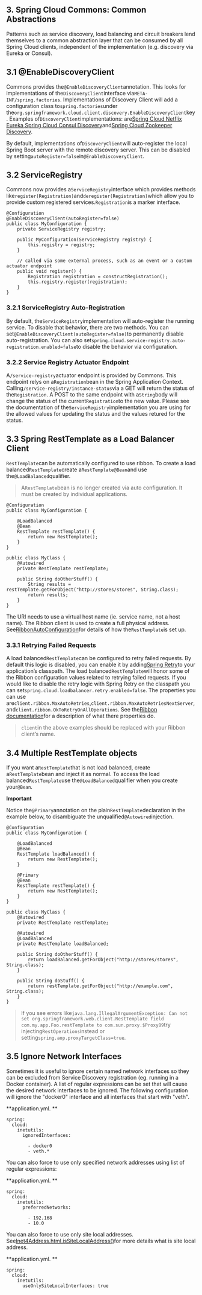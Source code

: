 ## 3. Spring Cloud Commons: Common Abstractions

Patterns such as service discovery, load balancing and circuit breakers lend themselves to a common abstraction layer that can be consumed by all Spring Cloud clients, independent of the implementation \(e.g. discovery via Eureka or Consul\).

## 3.1 @EnableDiscoveryClient

Commons provides the`@EnableDiscoveryClient`annotation. This looks for implementations of the`DiscoveryClient`interface via`META-INF/spring.factories`. Implementations of Discovery Client will add a configuration class to`spring.factories`under the`org.springframework.cloud.client.discovery.EnableDiscoveryClient`key. Examples of`DiscoveryClient`implementations: are[Spring Cloud Netflix Eureka](https://cloud.spring.io/spring-cloud-netflix/),[Spring Cloud Consul Discovery](https://cloud.spring.io/spring-cloud-consul/)and[Spring Cloud Zookeeper Discovery](https://cloud.spring.io/spring-cloud-zookeeper/).

By default, implementations of`DiscoveryClient`will auto-register the local Spring Boot server with the remote discovery server. This can be disabled by setting`autoRegister=false`in`@EnableDiscoveryClient`.

## 3.2 ServiceRegistry

Commons now provides a`ServiceRegistry`interface which provides methods like`register(Registration)`and`deregister(Registration)`which allow you to provide custom registered services.`Registration`is a marker interface.

    @Configuration
    @EnableDiscoveryClient(autoRegister=false)
    public class MyConfiguration {
        private ServiceRegistry registry;
    
        public MyConfiguration(ServiceRegistry registry) {
            this.registry = registry;
        }
    
        // called via some external process, such as an event or a custom actuator endpoint
        public void register() {
            Registration registration = constructRegistration();
            this.registry.register(registration);
        }
    }
    

### 3.2.1 ServiceRegistry Auto-Registration

By default, the`ServiceRegistry`implementation will auto-register the running service. To disable that behavior, there are two methods. You can set`@EnableDiscoveryClient(autoRegister=false)`to permanently disable auto-registration. You can also set`spring.cloud.service-registry.auto-registration.enabled=false`to disable the behavior via configuration.

### 3.2.2 Service Registry Actuator Endpoint

A`/service-registry`actuator endpoint is provided by Commons. This endpoint relys on a`Registration`bean in the Spring Application Context. Calling`/service-registry/instance-status`via a GET will return the status of the`Registration`. A POST to the same endpoint with a`String`body will change the status of the current`Registration`to the new value. Please see the documentation of the`ServiceRegistry`implementation you are using for the allowed values for updating the status and the values retured for the status.

## 3.3 Spring RestTemplate as a Load Balancer Client

`RestTemplate`can be automatically configured to use ribbon. To create a load balanced`RestTemplate`create a`RestTemplate@Bean`and use the`@LoadBalanced`qualifier.

> A`RestTemplate`bean is no longer created via auto configuration. It must be created by individual applications.

    @Configuration
    public class MyConfiguration {
    
        @LoadBalanced
        @Bean
        RestTemplate restTemplate() {
            return new RestTemplate();
        }
    }
    
    public class MyClass {
        @Autowired
        private RestTemplate restTemplate;
    
        public String doOtherStuff() {
            String results = restTemplate.getForObject("http://stores/stores", String.class);
            return results;
        }
    }
    

The URI needs to use a virtual host name \(ie. service name, not a host name\). The Ribbon client is used to create a full physical address. See[RibbonAutoConfiguration](https://github.com/spring-cloud/spring-cloud-netflix/blob/master/spring-cloud-netflix-core/src/main/java/org/springframework/cloud/netflix/ribbon/RibbonAutoConfiguration.java)for details of how the`RestTemplate`is set up.

### 3.3.1 Retrying Failed Requests

A load balanced`RestTemplate`can be configured to retry failed requests. By default this logic is disabled, you can enable it by adding[Spring Retry](https://github.com/spring-projects/spring-retry)to your application’s classpath. The load balanced`RestTemplate`will honor some of the Ribbon configuration values related to retrying failed requests. If you would like to disable the retry logic with Spring Retry on the classpath you can set`spring.cloud.loadbalancer.retry.enabled=false`. The properties you can use are`client.ribbon.MaxAutoRetries`,`client.ribbon.MaxAutoRetriesNextServer`, and`client.ribbon.OkToRetryOnAllOperations`. See the[Ribbon documentation](https://github.com/Netflix/ribbon/wiki/Getting-Started#the-properties-file-sample-clientproperties)for a description of what there properties do.

> `client`in the above examples should be replaced with your Ribbon client’s name.

## 3.4 Multiple RestTemplate objects

If you want a`RestTemplate`that is not load balanced, create a`RestTemplate`bean and inject it as normal. To access the load balanced`RestTemplate`use the`@LoadBalanced`qualifier when you create your`@Bean`.

**Important**

Notice the`@Primary`annotation on the plain`RestTemplate`declaration in the example below, to disambiguate the unqualified`@Autowired`injection.

    @Configuration
    public class MyConfiguration {
    
        @LoadBalanced
        @Bean
        RestTemplate loadBalanced() {
            return new RestTemplate();
        }
    
        @Primary
        @Bean
        RestTemplate restTemplate() {
            return new RestTemplate();
        }
    }
    
    public class MyClass {
        @Autowired
        private RestTemplate restTemplate;
    
        @Autowired
        @LoadBalanced
        private RestTemplate loadBalanced;
    
        public String doOtherStuff() {
            return loadBalanced.getForObject("http://stores/stores", String.class);
        }
    
        public String doStuff() {
            return restTemplate.getForObject("http://example.com", String.class);
        }
    }
    

> If you see errors like`java.lang.IllegalArgumentException: Can not set org.springframework.web.client.RestTemplate field com.my.app.Foo.restTemplate to com.sun.proxy.$Proxy89`try injecting`RestOperations`instead or setting`spring.aop.proxyTargetClass=true`.

## 3.5 Ignore Network Interfaces

Sometimes it is useful to ignore certain named network interfaces so they can be excluded from Service Discovery registration \(eg. running in a Docker container\). A list of regular expressions can be set that will cause the desired network interfaces to be ignored. The following configuration will ignore the "docker0" interface and all interfaces that start with "veth".

**application.yml. **

    spring:
      cloud:
        inetutils:
          ignoredInterfaces:
    
            - docker0
            - veth.*
    

You can also force to use only specified network addresses using list of regular expressions:

**application.yml. **

    spring:
      cloud:
        inetutils:
          preferredNetworks:
    
            - 192.168
            - 10.0
    

You can also force to use only site local addresses. See[Inet4Address.html.isSiteLocalAddress\(\)](https://docs.oracle.com/javase/8/docs/api/java/net/Inet4Address.html#isSiteLocalAddress--)for more details what is site local address.

**application.yml. **

    spring:
      cloud:
        inetutils:
          useOnlySiteLocalInterfaces: true